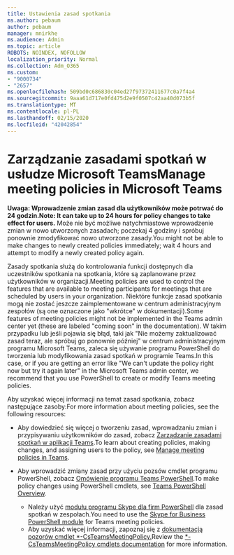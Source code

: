 ```yaml
---
title: Ustawienia zasad spotkania
ms.author: pebaum
author: pebaum
manager: mnirkhe
ms.audience: Admin
ms.topic: article
ROBOTS: NOINDEX, NOFOLLOW
localization_priority: Normal
ms.collection: Adm_O365
ms.custom:
- "9000734"
- "2657"
ms.openlocfilehash: 509bd0c686830c04ed27f97372411677c0a7f4a4
ms.sourcegitcommit: 9aaa61d717e0fd475d2e9f0507c42aa40d073b5f
ms.translationtype: MT
ms.contentlocale: pl-PL
ms.lasthandoff: 02/15/2020
ms.locfileid: "42042854"
---
```

# <a name="manage-meeting-policies-in-microsoft-teams"></a><span data-ttu-id="6c4a8-102">Zarządzanie zasadami spotkań w usłudze Microsoft Teams</span><span class="sxs-lookup"><span data-stu-id="6c4a8-102">Manage meeting policies in Microsoft Teams</span></span>

<span data-ttu-id="6c4a8-103">**Uwaga: Wprowadzenie zmian zasad dla użytkowników może potrwać do 24 godzin.**</span><span class="sxs-lookup"><span data-stu-id="6c4a8-103">**Note: It can take up to 24 hours for policy changes to take effect for users.**</span></span> <span data-ttu-id="6c4a8-104">Może nie być możliwe natychmiastowe wprowadzenie zmian w nowo utworzonych zasadach; poczekaj 4 godziny i spróbuj ponownie zmodyfikować nowo utworzone zasady.</span><span class="sxs-lookup"><span data-stu-id="6c4a8-104">You might not be able to make changes to newly created policies immediately; wait 4 hours and attempt to modify a newly created policy again.</span></span>

<span data-ttu-id="6c4a8-105">Zasady spotkania służą do kontrolowania funkcji dostępnych dla uczestników spotkania na spotkania, które są zaplanowane przez użytkowników w organizacji.</span><span class="sxs-lookup"><span data-stu-id="6c4a8-105">Meeting policies are used to control the features that are available to meeting participants for meetings that are scheduled by users in your organization.</span></span> <span data-ttu-id="6c4a8-106">Niektóre funkcje zasad spotkania mogą nie zostać jeszcze zaimplementowane w centrum administracyjnym zespołów (są one oznaczone jako "wkrótce" w dokumentacji).</span><span class="sxs-lookup"><span data-stu-id="6c4a8-106">Some features of meeting policies might not be implemented in the Teams admin center yet (these are labeled "coming soon" in the documentation).</span></span> <span data-ttu-id="6c4a8-107">W takim przypadku lub jeśli pojawia się błąd, taki jak "Nie możemy zaktualizować zasad teraz, ale spróbuj go ponownie później" w centrum administracyjnym programu Microsoft Teams, zaleca się używanie programu PowerShell do tworzenia lub modyfikowania zasad spotkań w programie Teams.</span><span class="sxs-lookup"><span data-stu-id="6c4a8-107">In this case, or if you are getting an error like "We can't update the policy right now but try it again later" in the Microsoft Teams admin center, we recommend that you use PowerShell to create or modify Teams meeting policies.</span></span> 

<span data-ttu-id="6c4a8-108">Aby uzyskać więcej informacji na temat zasad spotkania, zobacz następujące zasoby:</span><span class="sxs-lookup"><span data-stu-id="6c4a8-108">For more information about meeting policies, see the following resources:</span></span>

- <span data-ttu-id="6c4a8-109">Aby dowiedzieć się więcej o tworzeniu zasad, wprowadzaniu zmian i przypisywaniu użytkowników do zasad, zobacz [Zarządzanie zasadami spotkań w aplikacji Teams](https://docs.microsoft.com/microsoftteams/meeting-policies-in-teams).</span><span class="sxs-lookup"><span data-stu-id="6c4a8-109">To learn about creating policies, making changes, and assigning users to the policy, see [Manage meeting policies in Teams](https://docs.microsoft.com/microsoftteams/meeting-policies-in-teams).</span></span>

- <span data-ttu-id="6c4a8-110">Aby wprowadzić zmiany zasad przy użyciu pozsów cmdlet programu PowerShell, zobacz [Omówienie programu Teams PowerShell](https://docs.microsoft.com/microsoftteams/teams-powershell-overview).</span><span class="sxs-lookup"><span data-stu-id="6c4a8-110">To make policy changes using PowerShell cmdlets, see [Teams PowerShell Overview](https://docs.microsoft.com/microsoftteams/teams-powershell-overview).</span></span> 
    - <span data-ttu-id="6c4a8-111">Należy użyć [modułu programu Skype dla firm PowerShell](https://www.microsoft.com/download/details.aspx?id=39366) dla zasad spotkań w zespołach.</span><span class="sxs-lookup"><span data-stu-id="6c4a8-111">You need to use the [Skype for Business PowerShell module](https://www.microsoft.com/download/details.aspx?id=39366) for Teams meeting policies.</span></span> 
    - <span data-ttu-id="6c4a8-112">Aby uzyskać więcej informacji, zapoznaj się z [dokumentacją pozorów cmdlet \*-CsTeamsMeetingPolicy.](https://docs.microsoft.com/search/?search=CsTeamsMeetingPolicy&view=skype-ps)</span><span class="sxs-lookup"><span data-stu-id="6c4a8-112">Review the [\*-CsTeamsMeetingPolicy cmdlets documentation](https://docs.microsoft.com/search/?search=CsTeamsMeetingPolicy&view=skype-ps) for more information.</span></span>


